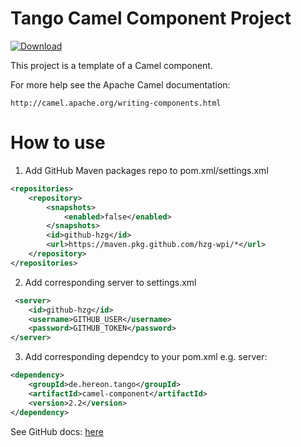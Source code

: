 # Tango Camel Component Project

[![Download](https://img.shields.io/github/release/hzg-wpi/tango-camel-component.svg?style=flat)](https://github.com/hzg-wpi/tango-camel-component/releases/latest)


This project is a template of a Camel component.

For more help see the Apache Camel documentation:

    http://camel.apache.org/writing-components.html

# How to use

1. Add  GitHub Maven packages repo to pom.xml/settings.xml

```xml
<repositories>
    <repository>
        <snapshots>
            <enabled>false</enabled>
        </snapshots>
        <id>github-hzg</id>
        <url>https://maven.pkg.github.com/hzg-wpi/*</url>
    </repository>
</repositories>
```

2. Add corresponding server to settings.xml

```xml
 <server>
    <id>github-hzg</id>
    <username>GITHUB_USER</username>
    <password>GITHUB_TOKEN</password>
</server>
```

3. Add corresponding dependcy to your pom.xml e.g. server:

```xml
<dependency>
    <groupId>de.hereon.tango</groupId>
    <artifactId>camel-component</artifactId>
    <version>2.2</version>
</dependency>
```

See GitHub docs: [here](https://docs.github.com/en/packages/guides/configuring-apache-maven-for-use-with-github-packages)



    
